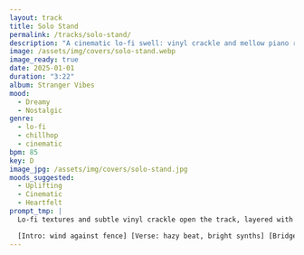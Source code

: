 ```yaml
---
layout: track
title: Solo Stand
permalink: /tracks/solo-stand/
description: "A cinematic lo-fi swell: vinyl crackle and mellow piano ride a gentle, syncopated groove as strings and airy synths bloom; vintage bass steadies the sway toward a resolute, uplifting finish."
image: /assets/img/covers/solo-stand.webp
image_ready: true
date: 2025-01-01
duration: "3:22"
album: Stranger Vibes
mood:
  - Dreamy
  - Nostalgic
genre:
  - lo-fi
  - chillhop
  - cinematic
bpm: 85
key: D
image_jpg: /assets/img/covers/solo-stand.jpg
moods_suggested:
  - Uplifting
  - Cinematic
  - Heartfelt
prompt_tmp: |
  Lo-fi textures and subtle vinyl crackle open the track, layered with mellow piano chords and a gentle, syncopated drum loop, Swelling strings and atmospheric synths gradually enter, adding cinematic depth, The groove sways with vintage bass, culminating in a resolute, uplifting climax

  [Intro: wind against fence] [Verse: hazy beat, bright synths] [Bridge: minor bend tones] [Outro: long fade]
---
```

